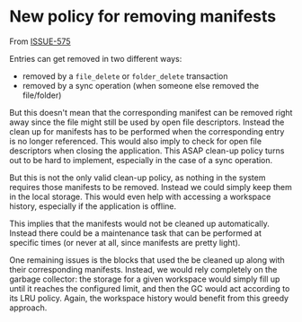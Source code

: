 # New policy for removing manifests

From [ISSUE-575](https://github.com/Scille/parsec-cloud/issues/575)

Entries can get removed in two different ways:

- removed by a `file_delete` or `folder_delete` transaction
- removed by a sync operation (when someone else removed the file/folder)

But this doesn't mean that the corresponding manifest can be removed right away since the file might still be used by open file descriptors. Instead the clean up for manifests has to be performed when the corresponding entry is no longer referenced. This would also imply to check for open file descriptors when closing the application. This ASAP clean-up policy turns out to be hard to implement, especially in the case of a sync operation.

But this is not the only valid clean-up policy, as nothing in the system requires those manifests to be removed. Instead we could simply keep them in the local storage. This would even help with accessing a workspace history, especially if the application is offline.

This implies that the manifests would not be cleaned up automatically. Instead there could be a maintenance task that can be performed at specific times (or never at all, since manifests are pretty light).

One remaining issues is the blocks that used the be cleaned up along with their corresponding manifests. Instead, we would rely completely on the garbage collector: the storage for a given workspace would simply fill up until it reaches the configured limit, and then the GC would act according to its LRU policy. Again, the workspace history would benefit from this greedy approach.
